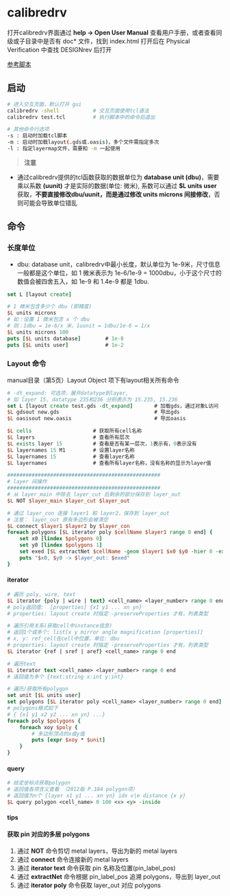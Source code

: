 
# calibredrv

打开calibredrv界面通过 **help -> Open User Manual** 查看用户手册，或者查看同级或子目录中是否有 doc* 文件，找到 index.html 打开后在 Physical Verification 中查找 DESIGNrev 后打开

[参考脚本](../scripts/calibredrv.tcl)

## 启动

```sh
# 进入交互页面，默认打开 gui
calibredrv -shell           # 交互页面使用tcl语法
calibredrv test.tcl         # 执行脚本中的命令后退出

# 其他命令行选项
-s : 启动时加载tcl脚本
-m : 启动时加载layout(.gds或.oasis)，多个文件需指定多次
-l : 指定layermap文件，需要和 -m 一起使用
```

> **注意**

* 通过calibredrv提供的tcl函数获取的数据单位为 **database unit (dbu)**，需要乘以系数 **(uunit)** 才是实际的数据(单位: 微米), 系数可以通过 **$L units user** 获取，**不要直接修改dbu/uunit，而是通过修改 units microns 间接修改**，否则可能会导致单位错乱

## 命令

### 长度单位

* dbu: database unit，calibredrv中最小长度，默认单位为 1e-9米，尺寸信息一般都是这个单位，如 1 微米表示为 1e-6/1e-9 = 1000dbu，小于这个尺寸的数值会被四舍五入，如 1e-9 和 1.4e-9 都是 1dbu.

```tcl
set L [layout create]

# 1 微米包含多少个 dbu (即精度)
$L units microns
# 如：设置 1 微米包含 x 个 dbu
# 则：1dbu = 1e-6/x 米，1uunit = 1dbu/1e-6 = 1/x
$L units microns 100
puts [$L units database]        # 1e-8
puts [$L units user]            # 1e-2
```

### Layout 命令

manual目录（第5页）Layout Object 项下有layout相关所有命令

```tcl
# -dt_expand: 可选项，展开datatype到layer, 
# 如 layer 15, datatype 235和236 分别表示为 15.235, 15.236
set L [layout create test.gds -dt_expand]       # 加载gds，通过对象L访问
$L gdsout new.gds                               # 导出gds
$L oasisout new.oasis                           # 导出oasis

$L cells                    # 获取所有cell名称
$L layers                   # 查看所有层次
$L exists layer 15          # 查看是否有某一层次，1表示有，0表示没有
$L layernames 15 M1         # 设置layer名称
$L layernames 15            # 查看layer名称
$L layernames               # 查看所有layer名称，没有名称的显示为layer值

##################################################
# layer 间操作
##################################################
# 从 layer_main 中除去 layer_cut 后剩余的部分保存到 layer_out
$L NOT $layer_main $layer_cut $layer_out

# 通过 layer_con 连接 layer1 和 layer2，保存到 layer_out
# 注意： layer_out 原有多边形会被清空
$L connect $layer1 $layer2 by $layer_con
foreach polygons [$L iterator poly $cellName $layer1 range 0 end] {
    set x0 [lindex $polygons 0]
    set y0 [lindex $polygons 1]
    set exed [$L extractNet $cellName -geom $layer1 $x0 $y0 -hier 0 -export $layer_out]
    puts "$x0, $y0 -> $layer_out: $exed"
}
```

#### iterator

```tcl
# 遍历 poly, wire, text
$L iterator {poly | wire | text} <cell_name> <layer_number> range 0 end
# poly返回值:  [properties] {x1 y1 ... xn yn}
# properties: layout create 时指定 -preserveProperties 才有，列表类型

# 遍历引用关系(获取cell中instance信息)
# 返回1个或多个: list[x y mirror angle magnification [properties]]
# x, y: ref_cell在cell中位置，单位: dbu
# properties: layout create 时指定 -preserveProperties 才有，列表类型
$L iterator {ref | sref | aref} <cell_name> range 0 end
```

```tcl
# 遍历text
$L iterator text <cell_name> <layer_number> range 0 end
# 返回值为多个 {text:string x:int y:int}

# 遍历/获取所有polygon
set unit [$L units user]
set polygons [$L iterator poly <cell_name> <layer_number> range 0 end]
# polygons格式如下
# { {x1 y1 x2 y2 ... xn yn} ...}
foreach poly $polygons {
    foreach xoy $poly {
        # 多边形顶点的x或y值
        puts [expr $xoy * $unit]
    }
}
```

#### query

```tcl
# 给定坐标点获取polygon
# 返回值各项含义查看 （2012版 P.184 polygon项）
# 返回值为n个 {layer x1 y1 ... xn yn} idx v|e distance {x y}
$L query polygon <cell_name> 0 100 <x> <y> -inside
```

#### tips

#### 获取 pin 对应的多层 polygons

1. 通过 **NOT** 命令剪切 metal layers，导出为新的 metal layers
2. 通过 **connect** 命令连接新的 metal layers
3. 通过 **iterator text** 命令获取 pin 名称及位置(pin_label_pos)
4. 通过 **extractNet** 命令根据 pin_label_pos 追溯 polygons，导出到 layer_out
5. 通过 **iterator poly** 命令获取 layer_out 对应 polygons
